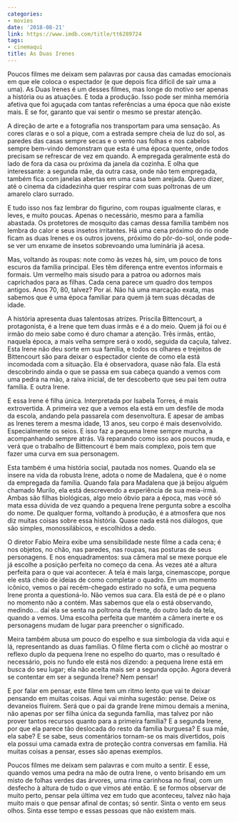 ```yaml
---
categories:
- movies
date: '2018-08-21'
link: https://www.imdb.com/title/tt6289724
tags:
- cinemaqui
title: As Duas Irenes
---
```


Poucos filmes me deixam sem palavras por causa das camadas emocionais em que ele coloca o espectador (e que depois fica difícil de sair uma a uma). As Duas Irenes é um desses filmes, mas longe do motivo ser apenas a história ou as atuações. É toda a produção. Isso pode ser minha memória afetiva que foi aguçada com tantas referências a uma época que não existe mais. E se for, garanto que vai sentir o mesmo se prestar atenção.

A direção de arte e a fotografia nos transportam para uma sensação. As cores claras e o sol a pique, com a estrada sempre cheia de luz do sol, as paredes das casas sempre secas e o vento nas folhas e nos cabelos sempre bem-vindo demonstram que esta é uma época quente, onde todos precisam se refrescar de vez em quando. A empregada geralmente está do lado de fora da casa ou próxima da janela da cozinha. E olha que interessante: a segunda mãe, da outra casa, onde não tem empregada, também fica com janelas abertas em uma casa bem arejada. Quero dizer, até o cinema da cidadezinha quer respirar com suas poltronas de um amarelo claro surrado.

E tudo isso nos faz lembrar do figurino, com roupas igualmente claras, e leves, e muito poucas. Apenas o necessário, mesmo para a família abastada. Os protetores de mosquito das camas dessa família também nos lembra do calor e seus insetos irritantes. Há uma cena próximo do rio onde ficam as duas Irenes e os outros jovens, próximo do pôr-do-sol, onde pode-se ver um enxame de insetos sobrevoando uma luminária já acesa.

Mas, voltando às roupas: note como às vezes há, sim, um pouco de tons escuros da família principal. Eles têm diferença entre eventos informais e formais. Um vermelho mais sisudo para a patroa ou adornos mais caprichados para as filhas. Cada cena parece um quadro dos tempos antigos. Anos 70, 80, talvez? Por aí. Não há uma marcação exata, mas sabemos que é uma época familiar para quem já tem suas décadas de idade.

A história apresenta duas talentosas atrizes. Priscila Bittencourt, a protagonista, é a Irene que tem duas irmãs e é a do meio. Quem já foi ou é irmão do meio sabe como é duro chamar a atenção. Três irmãs, então, naquela época, a mais velha sempre será o xodó, seguida da caçula, talvez. Esta Irene não deu sorte em sua família, e todos os olhares e trejeitos de Bittencourt são para deixar o espectador ciente de como ela está incomodada com a situação. Ela é observadora, quase não fala. Ela está descobrindo ainda o que se passa em sua cabeça quando a vemos com uma pedra na mão, a raiva inicial, de ter descoberto que seu pai tem outra família. E outra Irene.

E essa Irene é filha única. Interpretada por Isabela Torres, é mais extrovertida. A primeira vez que a vemos ela está em um desfile de moda da escola, andando pela passarela com desenvoltura. E apesar de ambas as Irenes terem a mesma idade, 13 anos, seu corpo é mais desenvolvido. Especialmente os seios. E isso faz a pequena Irene sempre murcha, a acompanhando sempre atrás. Vá reparando como isso aos poucos muda, e verá que o trabalho de Bittencourt é bem mais complexo, pois tem que fazer uma curva em sua personagem.

Esta também é uma história social, pautada nos nomes. Quando ela se insere na vida da robusta Irene, adota o nome de Madalena, que é o nome da empregada da família. Quando fala para Madalena que já beijou alguém chamado Murilo, ela está descrevendo a experiência de sua meia-irmã. Ambas são filhas biológicas, algo meio óbvio para a época, mas você só mata essa dúvida de vez quando a pequena Irene pergunta sobre a escolha do nome. De qualquer forma, voltando à produção, é a atmosfera que nos diz muitas coisas sobre essa história. Quase nada está nos diálogos, que são simples, monossilábicos, e escolhidos a dedo.

O diretor Fabio Meira exibe uma sensibilidade neste filme a cada cena; é nos objetos, no chão, nas paredes, nas roupas, nas posturas de seus personagens. E nos enquadramentos: sua câmera mal se mexe porque ele já escolhe a posição perfeita no começo da cena. Às vezes até a altura perfeita para o que vai acontecer. A tela é mais larga, cinemascope, porque ele está cheio de ideias de como completar o quadro. Em um momento icônico, vemos o pai recém-chegado estirado no sofá, e uma pequena Irene pronta a questioná-lo. Não vemos sua cara. Ela está de pé e o plano no momento não a contém. Mas sabemos que ela o está observando, medindo... daí ela se senta na poltrona da frente, do outro lado da tela, quando a vemos. Uma escolha perfeita que mantém a câmera inerte e os personagens mudam de lugar para preencher o significado.

Meira também abusa um pouco do espelho e sua simbologia da vida aqui e lá, representando as duas famílias. O filme flerta com o clichê ao mostrar o reflexo duplo da pequena Irene no espelho do quarto, mas o resultado é necessário, pois no fundo ele está nos dizendo: a pequena Irene está em busca do seu lugar; ela não aceita mais ser a segunda opção. Agora deverá se contentar em ser a segunda Irene? Nem pensar!

E por falar em pensar, este filme tem um ritmo lento que vai te deixar pensando em muitas coisas. Aqui vai minha sugestão: pense. Deixe os devaneios fluírem. Será que o pai da grande Irene mimou demais a menina, não apenas por ser filha única da segunda família, mas talvez por não prover tantos recursos quanto para a primeira família? E a segunda Irene, por que ela parece tão deslocada do resto da família burguesa? E sua mãe, ela sabe? E se sabe, seus comentários tornam-se os mais divertidos, pois ela possui uma camada extra de proteção contra conversas em família. Há muitas coisas a pensar, esses são apenas exemplos.

Poucos filmes me deixam sem palavras e com muito a sentir. E esse, quando vemos uma pedra na mão de outra Irene, o vento brisando em um misto de folhas verdes das árvores, uma rima carinhosa no final, com um desfecho à altura de tudo o que vimos até então. E se formos observar de muito perto, pensar pela última vez em tudo que aconteceu, talvez não haja muito mais o que pensar afinal de contas; só sentir. Sinta o vento em seus olhos. Sinta esse tempo e essas pessoas que não existem mais.